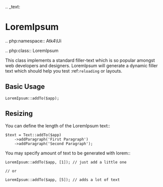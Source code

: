 .. _text:

# LoremIpsum

.. php:namespace:: Atk4\Ui

.. php:class:: LoremIpsum

This class implements a standard filler-text which is so popular amongst web developers and designers.
LoremIpsum will generate a dynamic filler text which should help you test :ref:`reloading` or layouts.

## Basic Usage

    LoremIpsum::addTo($app);

## Resizing

You can define the length of the LoremIpsum text::

    $text = Text::addTo($app)
        ->addParagraph('First Paragraph')
        ->addParagraph('Second Paragraph');


You may specify amount of text to be generated with lorem::

    LoremIpsum::addTo($app, [1]); // just add a little one

    // or

    LoremIpsum::addTo($app, [5]); // adds a lot of text


